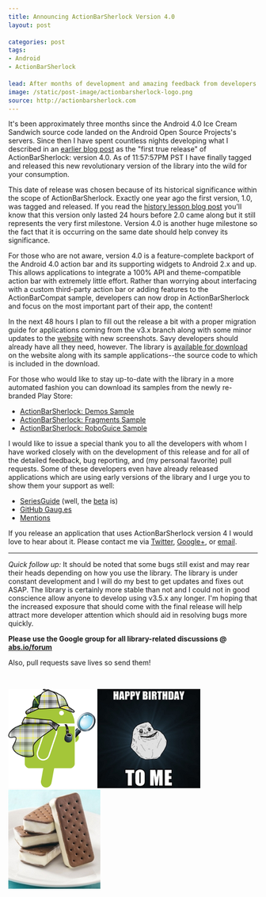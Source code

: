```yaml
---
title: Announcing ActionBarSherlock Version 4.0
layout: post

categories: post
tags:
- Android
- ActionBarSherlock

lead: After months of development and amazing feedback from developers the first official release of version 4 is available.
image: /static/post-image/actionbarsherlock-logo.png
source: http://actionbarsherlock.com
---
```


It's been approximately three months since the Android 4.0 Ice Cream Sandwich source code landed on the Android Open Source Projects's servers. Since then I have spent countless nights developing what I described in an [earlier blog post][1] as the "first true release" of ActionBarSherlock: version 4.0. As of 11:57:57PM PST I have finally tagged and released this new revolutionary version of the library into the wild for your consumption.

This date of release was chosen because of its historical significance within the scope of ActionBarSherlock. Exactly one year ago the first version, 1.0, was tagged and released. If you read the [history lesson blog post][3] you'll know that this version only lasted 24 hours before 2.0 came along but it still represents the very first milestone. Version 4.0 is another huge milestone so the fact that it is occurring on the same date should help convey its significance.

For those who are not aware, version 4.0 is a feature-complete backport of the Android 4.0 action bar and its supporting widgets to Android 2.x and up. This allows applications to integrate a 100% API and theme-compatible action bar with extremely little effort. Rather than worrying about interfacing with a custom third-party action bar or adding features to the ActionBarCompat sample, developers can now drop in ActionBarSherlock and focus on the most important part of their app, the content!

In the next 48 hours I plan to fill out the release a bit with a proper migration guide for applications coming from the v3.x branch along with some minor updates to the [website][4] with new screenshots. Savy developers should already have all they need, however. The library is [available for download][5] on the website along with its sample applications--the source code to which is included in the download.

For those who would like to stay up-to-date with the library in a more automated fashion you can download its samples from the newly re-branded Play Store:

 * [ActionBarSherlock: Demos Sample][9]
 * [ActionBarSherlock: Fragments Sample][10]
 * [ActionBarSherlock: RoboGuice Sample][11]

I would like to issue a special thank you to all the developers with whom I have worked closely with on the development of this release and for all of the detailed feedback, bug reporting, and (my personal favorite) pull requests. Some of these developers even have already released applications which are using early versions of the library and I urge you to show them your support as well:

 * [SeriesGuide][12] (well, the [beta][13] is)
 * [GitHub Gaug.es][14]
 * [Mentions][15]

If you release an application that uses ActionBarSherlock version 4 I would love to hear about it. Please contact me via [Twitter][6], [Google+][7], or [email][8].

-----

*Quick follow up:* It should be noted that some bugs still exist and may rear their heads depending on how you use the library. The library is under constant development and I will do my best to get updates and fixes out ASAP. The library is certainly more stable than not and I could not in good conscience allow anyone to develop using v3.5.x any longer. I'm hoping that the increased exposure that should come with the final release will help attract more developer attention which should aid in resolving bugs more quickly.

**Please use the Google group for all library-related discussions @ [abs.io/forum][18]**

Also, pull requests save lives so send them!

&nbsp;

![ActionBarSherlock Logo][16] ![Happy Birthday to me!][2] ![Ice Cream Sandwich][17]




 [1]: /actionbarsherlock-a-love-story-part-1
 [2]: /static/post-image/forever-alone-birthday.jpg
 [3]: /actionbarsherlock-a-love-story-part-2
 [4]: http://actionbarsherlock.com/
 [5]: http://actionbarsherlock.com/download.html
 [6]: http://twitter.com/JakeWharton
 [7]: http://profiles.google.com/jakewharton
 [8]: mailto:jakewharton@gmail.com
 [9]: https://play.google.com/store/apps/details?id=com.actionbarsherlock.sample.demos
 [10]: https://play.google.com/store/apps/details?id=com.actionbarsherlock.sample.fragments
 [11]: https://play.google.com/store/apps/details?id=com.actionbarsherlock.sample.roboguice
 [12]: https://play.google.com/store/apps/details?id=com.battlelancer.seriesguide
 [13]: https://play.google.com/store/apps/details?id=com.battlelancer.seriesguide.beta
 [14]: https://play.google.com/store/apps/details?id=com.github.mobile.gauges
 [15]: https://play.google.com/store/apps/details?id=com.androiduipatterns.mentionobserver
 [16]: /static/post-image/actionbarsherlock-logo.png
 [17]: /static/post-image/android-ice-cream-sandwich.jpg
 [18]: http://abs.io/forum
